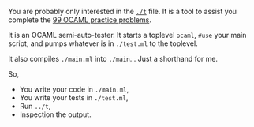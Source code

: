 You are probably only interested in the [`./t`](./t) file. It is a tool to assist you complete the [99 OCAML practice problems](https://ocaml.org/learn/tutorials/99problems.html).  

It is an OCAML semi-auto-tester. It starts a toplevel `ocaml`, `#use` your main script, and pumps whatever is in `./test.ml` to the toplevel.  

It also compiles `./main.ml` into `./main`... Just a shorthand for me.  

So,  
- You write your code in `./main.ml`,  
- You write your tests in `./test.ml`,  
- Run `../t`,  
- Inspection the output.  
